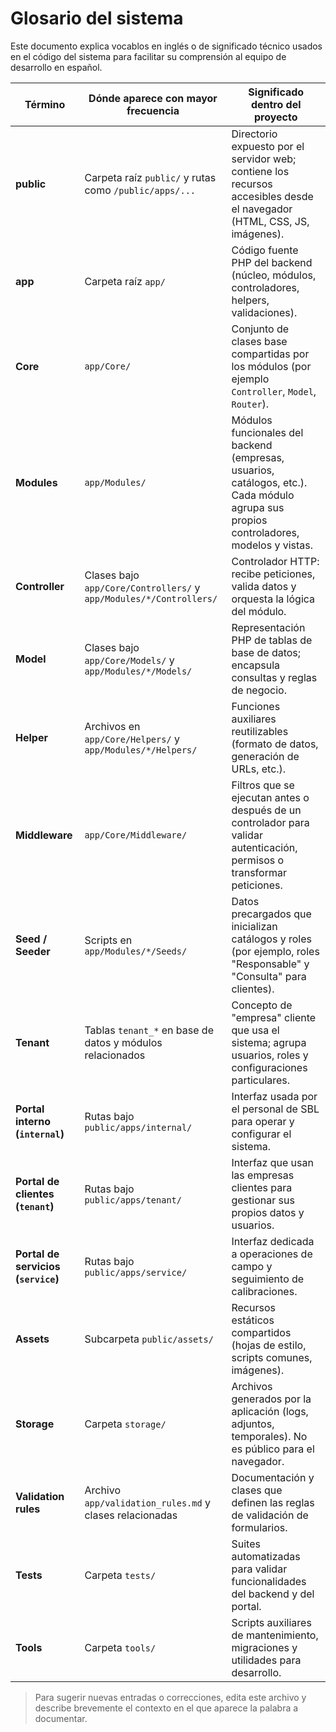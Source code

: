 # Glosario del sistema

Este documento explica vocablos en inglés o de significado técnico usados en el código del sistema para facilitar su comprensión al equipo de desarrollo en español.

| Término | Dónde aparece con mayor frecuencia | Significado dentro del proyecto |
| --- | --- | --- |
| **public** | Carpeta raíz `public/` y rutas como `/public/apps/...` | Directorio expuesto por el servidor web; contiene los recursos accesibles desde el navegador (HTML, CSS, JS, imágenes). |
| **app** | Carpeta raíz `app/` | Código fuente PHP del backend (núcleo, módulos, controladores, helpers, validaciones). |
| **Core** | `app/Core/` | Conjunto de clases base compartidas por los módulos (por ejemplo `Controller`, `Model`, `Router`). |
| **Modules** | `app/Modules/` | Módulos funcionales del backend (empresas, usuarios, catálogos, etc.). Cada módulo agrupa sus propios controladores, modelos y vistas. |
| **Controller** | Clases bajo `app/Core/Controllers/` y `app/Modules/*/Controllers/` | Controlador HTTP: recibe peticiones, valida datos y orquesta la lógica del módulo. |
| **Model** | Clases bajo `app/Core/Models/` y `app/Modules/*/Models/` | Representación PHP de tablas de base de datos; encapsula consultas y reglas de negocio. |
| **Helper** | Archivos en `app/Core/Helpers/` y `app/Modules/*/Helpers/` | Funciones auxiliares reutilizables (formato de datos, generación de URLs, etc.). |
| **Middleware** | `app/Core/Middleware/` | Filtros que se ejecutan antes o después de un controlador para validar autenticación, permisos o transformar peticiones. |
| **Seed / Seeder** | Scripts en `app/Modules/*/Seeds/` | Datos precargados que inicializan catálogos y roles (por ejemplo, roles "Responsable" y "Consulta" para clientes). |
| **Tenant** | Tablas `tenant_*` en base de datos y módulos relacionados | Concepto de "empresa" cliente que usa el sistema; agrupa usuarios, roles y configuraciones particulares. |
| **Portal interno (`internal`)** | Rutas bajo `public/apps/internal/` | Interfaz usada por el personal de SBL para operar y configurar el sistema. |
| **Portal de clientes (`tenant`)** | Rutas bajo `public/apps/tenant/` | Interfaz que usan las empresas clientes para gestionar sus propios datos y usuarios. |
| **Portal de servicios (`service`)** | Rutas bajo `public/apps/service/` | Interfaz dedicada a operaciones de campo y seguimiento de calibraciones. |
| **Assets** | Subcarpeta `public/assets/` | Recursos estáticos compartidos (hojas de estilo, scripts comunes, imágenes). |
| **Storage** | Carpeta `storage/` | Archivos generados por la aplicación (logs, adjuntos, temporales). No es público para el navegador. |
| **Validation rules** | Archivo `app/validation_rules.md` y clases relacionadas | Documentación y clases que definen las reglas de validación de formularios. |
| **Tests** | Carpeta `tests/` | Suites automatizadas para validar funcionalidades del backend y del portal. |
| **Tools** | Carpeta `tools/` | Scripts auxiliares de mantenimiento, migraciones y utilidades para desarrollo. |

> Para sugerir nuevas entradas o correcciones, edita este archivo y describe brevemente el contexto en el que aparece la palabra a documentar.
